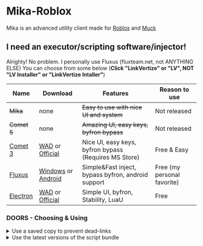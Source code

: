 # Mika-Roblox
Mika is an advanced utility client made for [Roblox](https://github.com/klashdevelopment/Mika-Roblox) and [Muck](https://github.com/klashdevelopment/Mika)

## I need an executor/scripting software/injector!
Alrighty! No problem. I personally use Fluxus (fluxteam.net, not ANYTHING ELSE)
You can choose from some below (**Click "LinkVertize" or "LV", NOT "LV Installer" or "LinkVertize Intaller"**)

| Name | Download | Features | Reason to use |
| --- | --- | --- | --- |
| ~~Mika~~ | none | ~~Easy to use with nice UI and system~~ | Not released |
| ~~Comet 5~~ | none | ~~Amazing UI, easy keys, byfron bypass~~ | Not released |
| [Comet 3](https://cometrbx.xyz) | [WAD](https://wearedevs.net/d/Comet) or [Official](https://cometrbx.xyz/download.html) | Nice UI, easy keys, byfron bypass (Requires MS Store) | Free & Easy |
| [Fluxus](https://fluxteam.net) | [Windows](https://fluxteam.net/dl) or [Android](https://fluxteam.net/android) | Simple&Fast inject, bypass byfron, android support | Free (my personal favorite) |
| [Electron](https://ryos.lol/) | [WAD](https://wearedevs.net/d/Electron) or [Official](https://ryos.lol/) | Simple UI, byfron, Stability, LuaU | Free |

### DOORS - Choosing & Using
<details>
<summary>Use a saved copy to prevent dead-links</summary>

Simply head over to the [Saved Copy Loaders](https://github.com/klashdevelopment/Mika-Roblox/tree/main/loaders/doors/Saved%20Copies) and pick the latest one.
In this example we will use "4-21-23".
  
Change "4-21-23" at the end of this command with your picked version.
```lua
loadString(game:HttpGet("https://raw.githubusercontent.com/klashdevelopment/Mika-Roblox/main/loaders/doors/Saved%20Copies/Load-4-21-23.lua"))()
```
  
Then, add this into your scripting software and load it up!<br>

| Pros      | Cons |
| ----------- | ----------- |
| Prevents deadlinks      | You will have to manually update it every time it updates.       |
| Code will not be modified   | If the game releases an anticheat for this version, you may be at risk of getting banned.        |
</details>
<details>
  
<summary>Use the latest versions of the script bundle</summary>

Simply head over to the [one main Loader](https://github.com/klashdevelopment/Mika-Roblox/tree/main/loaders/doors/Loader.lua).
Then, add this into your scripting software and load it up!
  
  
| Pros      | Cons |
| ----------- | ----------- |
| Always recive the latest version.      | If the link changes, you will get a deadlink.       |
| Recive the latest bypasses.   | Features may be removed in future updates.        |
</details>
